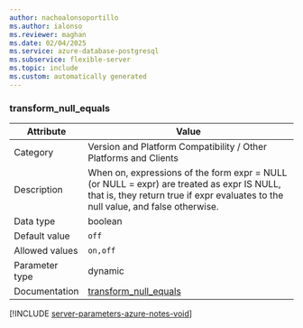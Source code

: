 ```yaml
---
author: nachoalonsoportillo
ms.author: ialonso
ms.reviewer: maghan
ms.date: 02/04/2025
ms.service: azure-database-postgresql
ms.subservice: flexible-server
ms.topic: include
ms.custom: automatically generated
---
```

### transform_null_equals

| Attribute | Value |
| --- | --- |
| Category | Version and Platform Compatibility / Other Platforms and Clients |
| Description | When on, expressions of the form expr = NULL (or NULL = expr) are treated as expr IS NULL, that is, they return true if expr evaluates to the null value, and false otherwise. |
| Data type | boolean |
| Default value | `off` |
| Allowed values | `on,off` |
| Parameter type | dynamic |
| Documentation | [transform_null_equals](https://www.postgresql.org/docs/11/runtime-config-compatible.html#GUC-TRANSFORM-NULL-EQUALS) |


[!INCLUDE [server-parameters-azure-notes-void](./server-parameters-azure-notes-void.md)]




